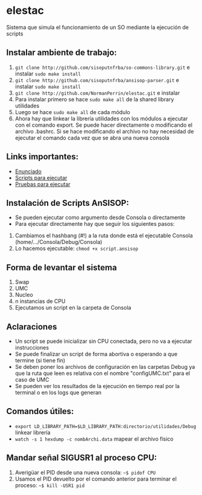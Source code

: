 # elestac
Sistema que simula el funcionamiento de un SO mediante la ejecución de scripts

## Instalar ambiente de trabajo:
1. `git clone http://github.com/sisoputnfrba/so-commons-library.git` e instalar `sudo make install`
3. `git clone http://github.com/sisoputnfrba/ansisop-parser.git` e instalar `sudo make install`
4. `git clone http://github.com/NormanPerrin/elestac.git` e instalar
5. Para instalar primero se hace `sudo make all` de la shared library utilidades
6. Luego se hace `sudo make all` de cada módulo
7. Ahora hay que linkear la librería utilidades con los módulos a ejecutar con el comando export. Se puede hacer directamente o modificando el archivo .bashrc. Si se hace modificando el archivo no hay necesidad de ejecutar el comando cada vez que se abra una nueva consola

## Links importantes:
- [Enunciado](https://sisoputnfrba.gitbooks.io/elestac-tp-1c2016)
- [Scripts para ejecutar](https://github.com/sisoputnfrba/scripts-ansisop)
- [Pruebas para ejecutar](http://faq.utn.so/elestac-pruebas)

## Instalación de Scripts AnSISOP:
- Se pueden ejecutar como argumento desde Consola o directamente
- Para ejecutar directamente hay que seguir los siguientes pasos:
1. Cambiamos el hashbang (#!) a la ruta donde está el ejecutable Consola (home/.../Consola/Debug/Consola)
2. Lo hacemos ejecutable: `chmod +x script.ansisop`

## Forma de levantar el sistema
1. Swap
2. UMC
3. Nucleo
4. n instancias de CPU
5. Ejecutamos un script en la carpeta de Consola

## Aclaraciones
- Un script se puede inicializar sin CPU conectada, pero no va a ejecutar instrucciones
- Se puede finalizar un script de forma abortiva o esperando a que termine (si tiene fin)
- Se deben poner los archivos de configuración en las carpetas Debug ya que la ruta que leen es relativa con el nombre "configUMC.txt" para el caso de UMC
- Se pueden ver los resultados de la ejecución en tiempo real por la terminal o en los logs que generan

## Comandos útiles:
- `export LD_LIBRARY_PATH=$LD_LIBRARY_PATH:directorio/utilidades/Debug` linkear librería
- `watch -s 1 hexdump -c nombArchi.data` mapear el archivo físico

## Mandar señal SIGUSR1 al proceso CPU:
1. Averigüar el PID desde una nueva consola: `~$ pidof CPU`
2. Usamos el PID devuelto por el comando anterior para terminar el proceso: `~$ kill -USR1 pid`
